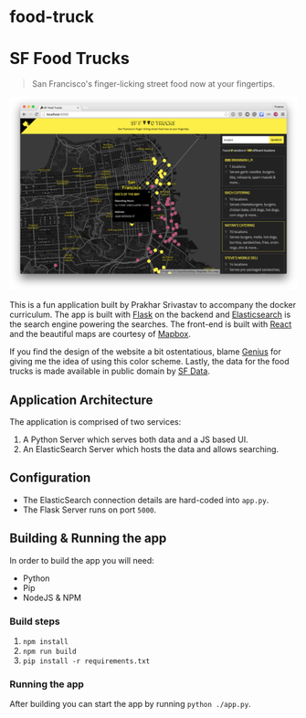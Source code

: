 # food-truck

# SF Food Trucks

> San Francisco's finger-licking street food now at your fingertips.

![img](shot.png)

This is a fun application built by Prakhar Srivastav to accompany the docker curriculum. The app is built with [Flask](http://flask.pocoo.org/) on the backend and [Elasticsearch](http://elastic.co/) is the search engine powering the searches. The front-end is built with [React](http://facebook.github.io/react/) and the beautiful maps are courtesy of [Mapbox](https://www.mapbox.com/).

If you find the design of the website a bit ostentatious, blame [Genius](http://genius.com) for giving me the idea of using this color scheme.  Lastly, the data for the food trucks is made available in public domain by [SF Data](https://data.sfgov.org/Economy-and-Community/Mobile-Food-Facility-Permit/rqzj-sfat).

## Application Architecture
The application is comprised of two services:

1. A Python Server which serves both data and a JS based UI.
2. An ElasticSearch Server which hosts the data and allows searching.

## Configuration
- The ElasticSearch connection details are hard-coded into `app.py`.
- The Flask Server runs on port `5000`.

## Building & Running the app
In order to build the app you will need:

- Python
- Pip
- NodeJS & NPM

### Build steps

1. `npm install`
2. `npm run build`
3. `pip install -r requirements.txt`

### Running the app
After building you can start the app by running `python ./app.py`.

